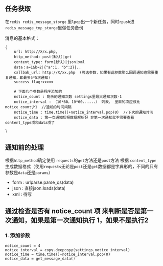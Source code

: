 ## 任务获取
在`redis redis_message_storge` 里`lpop`出一个新任务，同时`rpush`进`redis_message_tmp_storge`里做任务备份

消息的基本格式：
```
{
    url: http://X/x.php,
    http_method: post(默认)|get
    content_type: form(默认)|json|xml
    data：a=1&b=2|{"a":1, "b":2}|..
    callbak_url: http://X/xx.php  (可选参数，如果有此参数那么回调通知也需要重复通知，即最多5*5次通知)
    success_flag:xxxxx

    # 下面几个参数是程序添加的
    notice_count : 剩余的通知次数 settings里最大通知次数-1
    notice_interval : （10*60，10*60......） 列表， 里面的项应该比notice_count少1  //通知的时间间隔
    notice_time : time.time()+notice_interval.pop(0)  //下次的通知时间
    notice_data : 第一次通知后把数据解析好 非第一次通知就不需要查看content_type项和data项了

}
```
## 通知前的处理
根据`http_method`确定使用   `requests`的`get`方法还是`post`方法
根据 `content_type` 生成数据格式（使用`requests`无论是`post`还是`get`数据都是字典形的，不同的只有参数是`data`还是`params`）
- form : urlparse.parse_qs(data)
- json : 直接json.loads(data)
- xml : 待写

## 通过检查是否有 notice_count 项 来判断是否是第一次通知，如果是第一次通知执行 1，如果不是执行2

### 1. 添加参数
    notice_count = 4
    notice_interval = copy.deepcopy(settings.notice_interval)
    notice_time = time.time()+notice_interval.pop(0)
    notice_data = get_message_data()
    

